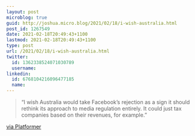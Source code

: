 ```yaml
---
layout: post
microblog: true
guid: http://joshua.micro.blog/2021/02/18/i-wish-australia.html
post_id: 1267549
date: 2021-02-18T20:49:43+1100
lastmod: 2021-02-18T20:49:43+1100
type: post
url: /2021/02/18/i-wish-australia.html
twitter:
  id: 1362338524071030789
  username: 
linkedin:
  id: 6768104216096477185
  name: 
---
```

> “I wish Australia would take Facebook’s rejection as a sign it should rethink its approach to media regulation entirely. It could just tax companies based on their revenues, for example.”

[via Platformer](https://www.platformer.news/p/facebook-calls-australias-bluff)
